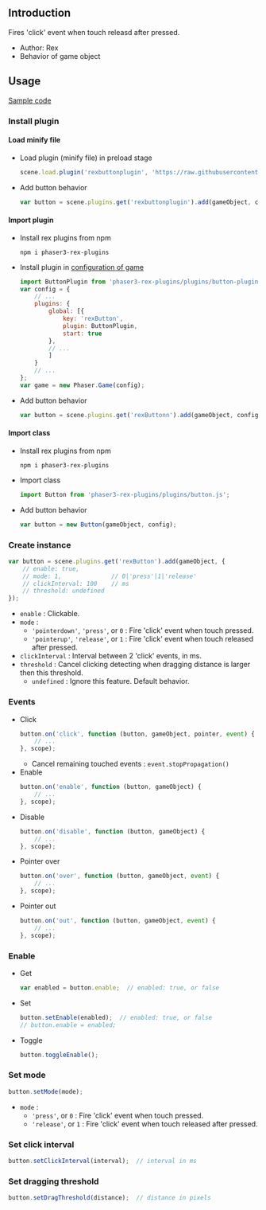 ## Introduction

Fires 'click' event when touch releasd after pressed.

- Author: Rex
- Behavior of game object

## Usage

[Sample code](https://github.com/rexrainbow/phaser3-rex-notes/tree/master/examples/button)

### Install plugin

#### Load minify file

- Load plugin (minify file) in preload stage
    ```javascript
    scene.load.plugin('rexbuttonplugin', 'https://raw.githubusercontent.com/rexrainbow/phaser3-rex-notes/master/dist/rexbuttonplugin.min.js', true);
    ```
- Add button behavior
    ```javascript
    var button = scene.plugins.get('rexbuttonplugin').add(gameObject, config);
    ```

#### Import plugin

- Install rex plugins from npm
    ```
    npm i phaser3-rex-plugins
    ```
- Install plugin in [configuration of game](game.md#configuration)
    ```javascript
    import ButtonPlugin from 'phaser3-rex-plugins/plugins/button-plugin.js';
    var config = {
        // ...
        plugins: {
            global: [{
                key: 'rexButton',
                plugin: ButtonPlugin,
                start: true
            },
            // ...
            ]
        }
        // ...
    };
    var game = new Phaser.Game(config);
    ```
- Add button behavior
    ```javascript
    var button = scene.plugins.get('rexButtonn').add(gameObject, config);
    ```

#### Import class

- Install rex plugins from npm
    ```
    npm i phaser3-rex-plugins
    ```
- Import class
    ```javascript
    import Button from 'phaser3-rex-plugins/plugins/button.js';
    ```
- Add button behavior
    ```javascript
    var button = new Button(gameObject, config);
    ```

### Create instance

```javascript
var button = scene.plugins.get('rexButton').add(gameObject, {
    // enable: true,
    // mode: 1,              // 0|'press'|1|'release'
    // clickInterval: 100    // ms
    // threshold: undefined
});
```

- `enable` : Clickable.
- `mode` :
    - `'pointerdown'`, `'press'`, or `0` : Fire 'click' event when touch pressed.
    - `'pointerup'`, `'release'`, or `1` : Fire 'click' event when touch released after pressed.
- `clickInterval` : Interval between 2 'click' events, in ms.
- `threshold` : Cancel clicking detecting when dragging distance is larger then this threshold.
    - `undefined` : Ignore this feature. Default behavior.

### Events

- Click
    ```javascript
    button.on('click', function (button, gameObject, pointer, event) {
        // ...
    }, scope);
    ```
    - Cancel remaining touched events : `event.stopPropagation()`
- Enable
    ```javascript
    button.on('enable', function (button, gameObject) {
        // ...
    }, scope);
    ```
- Disable
    ```javascript
    button.on('disable', function (button, gameObject) {
        // ...
    }, scope);
    ```
- Pointer over
    ```javascript
    button.on('over', function (button, gameObject, event) {
        // ...
    }, scope);
    ```
- Pointer out
    ```javascript
    button.on('out', function (button, gameObject, event) {
        // ...
    }, scope);
    ```

### Enable

- Get
    ```javascript
    var enabled = button.enable;  // enabled: true, or false
    ```
- Set
    ```javascript
    button.setEnable(enabled);  // enabled: true, or false
    // button.enable = enabled;
    ```
- Toggle
    ```javascript
    button.toggleEnable();
    ```

### Set mode

```javascript
button.setMode(mode);
```

- `mode` :
    - `'press'`, or `0` : Fire 'click' event when touch pressed.
    - `'release'`, or `1` : Fire 'click' event when touch released after pressed.

### Set click interval

```javascript
button.setClickInterval(interval);  // interval in ms
```

### Set dragging threshold

```javascript
button.setDragThreshold(distance);  // distance in pixels
```
